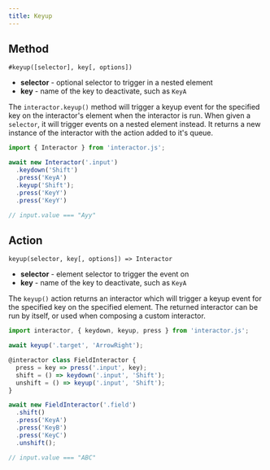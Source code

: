 ```yaml
---
title: Keyup
---
```


## Method

`#keyup([selector], key[, options])`

- **selector** - optional selector to trigger in a nested element
- **key** - name of the key to deactivate, such as `KeyA`

The `interactor.keyup()` method will trigger a keyup event for the specified key
on the interactor's element when the interactor is run. When given a `selector`,
it will trigger events on a nested element instead. It returns a new instance of
the interactor with the action added to it's queue.

``` javascript
import { Interactor } from 'interactor.js';

await new Interactor('.input')
  .keydown('Shift')
  .press('KeyA')
  .keyup('Shift');
  .press('KeyY')
  .press('KeyY')

// input.value === "Ayy"
```

## Action

`keyup(selector, key[, options]) => Interactor`

- **selector** - element selector to trigger the event on
- **key** - name of the key to deactivate, such as `KeyA`

The `keyup()` action returns an interactor which will trigger a keyup event for
the specified key on the specified element. The returned interactor can be run
by itself, or used when composing a custom interactor.

``` javascript
import interactor, { keydown, keyup, press } from 'interactor.js';

await keyup('.target', 'ArrowRight');

@interactor class FieldInteractor {
  press = key => press('.input', key);
  shift = () => keydown('.input', 'Shift');
  unshift = () => keyup('.input', 'Shift');
}

await new FieldInteractor('.field')
  .shift()
  .press('KeyA')
  .press('KeyB')
  .press('KeyC')
  .unshift();

// input.value === "ABC"
```

